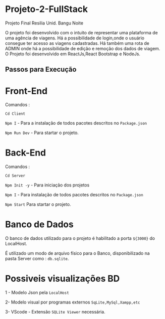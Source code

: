 # Projeto-2-FullStack

Projeto Final Resilia Unid. Bangu Noite

O projeto foi desenvolvido com o intuito de representar uma plataforma de uma agência de viagens. Há a possibilidade de login,onde o usuário consegue ter acesso as viagens cadastradas. Há também uma rota de ADMIN onde há a possibilidade de edição e remoção dos dados de viagem.
O Projeto foi desenvolvido em ReactJs,React Bootstrap e NodeJs.

## Passos para Execução

# Front-End

Comandos :

`Cd Client`

`Npm I` -
Para a instalação de todos pacotes descritos no `Package.json`

`Npm Run Dev` - Para startar o projeto.

# Back-End

Comandos :

`Cd Server`

`Npm Init -y` - Para iniciação dos projetos

`Npm I` - Para instalação de todos pacotes descritos no `Package.json`

`Npm Start` Para startar o projeto.

# Banco de Dados

O banco de dados utilizado para o projeto é habilitado a porta `${3000}` do LocalHost.

É utilizado um modo de arquivo físico para o Banco, disponibilizado na pasta Server como : `db.sqlite`.

# Possiveis visualizações BD

1 - Modelo Json pela `LocalHost`

2- Modelo visual por programas externos `SqLite,MySql,Xampp,etc`

3- VScode - Extensão `SQLite Viewer` necessária.
